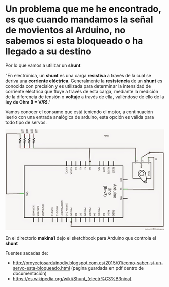 # Un problema que me he encontrado, es que cuando mandamos la señal de movientos al Arduino, no sabemos si esta bloqueado o ha llegado a su destino

Por lo que vamos a utilizar un **shunt**

"En electrónica, un **shunt** es una carga **resistiva** a través de la cual se deriva una **corriente eléctrica**. Generalmente la **resistencia** de un **shunt** es conocida con precisión y es utilizada para determinar la intensidad de corriente eléctrica que fluye a través de esta carga, mediante la medición de la diferencia de tensión o **voltaje** a través de ella, valiéndose de ello de la **ley de Ohm (I = V/R)**."

Vamos conocer el consumo que está teniendo el motor, a continuación leerlo con una entrada analógica de arduino, esta opción es válida para todo tipo de servos.

<IMG  SRC="/images/Esquemaservobloqueo_esquema_02.jpg" W ALT="Esquema Shunt Arduino">


En el directorio **makina1** dejo el sketchbook para Arduino que controla el **shunt**

Fuentes sacadas de:
- http://proyectosarduinodiy.blogspot.com.es/2015/01/como-saber-si-un-servo-esta-bloqueado.html (pagina guardada en pdf dentro de documentación)
- https://es.wikipedia.org/wiki/Shunt_(electr%C3%B3nica)
